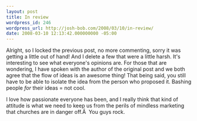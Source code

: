 ```yaml
---
layout: post
title: In review
wordpress_id: 246
wordpress_url: http://josh-bob.com/2008/03/10/in-review/
date: 2008-03-10 12:13:42.000000000 -05:00
---
```

Alright, so I locked the previous post, no more commenting, sorry it was getting a little out of hand! And I delete a few that were a little harsh. It's interesting to see what everyone's opinions are. For those that are wondering, I have spoken with the author of the original post and we both agree that the flow of ideas is an awesome thing! That being said, you still have to be able to isolate the idea from the person who proposed it. Bashing people <em>for</em> their ideas = not cool.

I love how passionate everyone has been, and I really think that kind of attitude is what we need to keep us from the perils of mindless marketing that churches are in danger off.Â  You guys rock.
